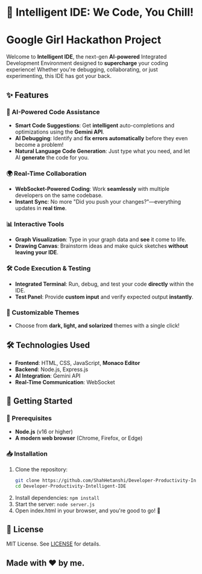 # 🚀 Intelligent IDE: We Code, You Chill!  
# Google Girl Hackathon Project

Welcome to **Intelligent IDE**, the next-gen **AI-powered** Integrated Development Environment designed to **supercharge** your coding experience! Whether you're debugging, collaborating, or just experimenting, this IDE has got your back.  

## ✨ Features  

### 🤖 AI-Powered Code Assistance  
- **Smart Code Suggestions**: Get **intelligent** auto-completions and optimizations using the **Gemini API**.  
- **AI Debugging**: Identify and **fix errors automatically** before they even become a problem!  
- **Natural Language Code Generation**: Just type what you need, and let AI **generate** the code for you.  

### 🌍 Real-Time Collaboration  
- **WebSocket-Powered Coding**: Work **seamlessly** with multiple developers on the same codebase.  
- **Instant Sync**: No more "Did you push your changes?"—everything updates in **real time**.  

### 📊 Interactive Tools  
- **Graph Visualization**: Type in your graph data and **see** it come to life.  
- **Drawing Canvas**: Brainstorm ideas and make quick sketches **without leaving your IDE**.  

### 🛠 Code Execution & Testing  
- **Integrated Terminal**: Run, debug, and test your code **directly** within the IDE.  
- **Test Panel**: Provide **custom input** and verify expected output **instantly**.  

### 🎨 Customizable Themes  
- Choose from **dark, light, and solarized** themes with a single click!  

## 🛠 Technologies Used  

- **Frontend**: HTML, CSS, JavaScript, **Monaco Editor**  
- **Backend**: Node.js, Express.js  
- **AI Integration**: Gemini API  
- **Real-Time Communication**: WebSocket  

## 🚀 Getting Started  

### 📌 Prerequisites  
- **Node.js** (v16 or higher)  
- **A modern web browser** (Chrome, Firefox, or Edge)  

### 📥 Installation  
1. Clone the repository:  
   ```sh
   git clone https://github.com/ShahHetanshi/Developer-Productivity-Intelligent-IDE
   cd Developer-Productivity-Intelligent-IDE
2. Install dependencies:
   `npm install`
3. Start the server:
   `node server.js`
4. Open index.html in your browser, and you're good to go! 🎉

## 📝 License

MIT License. See [LICENSE](https://github.com/ShahHetanshi/Developer-Productivity-Intelligent-IDE/blob/main/LICENSE) for details.

## Made with ❤️ by me.
